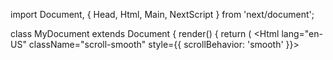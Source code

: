 import Document, { Head, Html, Main, NextScript } from 'next/document';

class MyDocument extends Document {
  render() {
    return (
      <Html lang="en-US" className="scroll-smooth" style={{ scrollBehavior: 'smooth' }}>
        <Head>
          <script src="https://fonts.googleapis.com" />
          <script src="https://fonts.gstatic.com" />
          <link
            rel="stylesheet"
            type="text/css"
            href="https://cdnjs.cloudflare.com/ajax/libs/slick-carousel/1.8.1/slick.min.css"
          />
          <link
            rel="stylesheet"
            type="text/css"
            href="https://cdnjs.cloudflare.com/ajax/libs/slick-carousel/1.8.1/slick-theme.min.css"
          />
          <link
            href="https://fonts.googleapis.com/css2?family=Bebas+Neue&display=swap"
            rel="stylesheet"
          />
          <link
            href="https://fonts.googleapis.com/css2?family=Oswald:wght@200;300;400;500;600;700&family=Roboto:ital,wght@0,300;0,400;0,500;0,700;1,400;1,500;1,700&display=swap"
            rel="stylesheet"
          />
          <link
            href="https://fonts.googleapis.com/css2?family=Montserrat:ital,wght@0,100..900;1,100..900&family=Playfair+Display:ital,wght@0,400..900;1,400..900&display=swap"
            rel="stylesheet"
          />
          {/*Acumin Pro bold*/}
          <meta
            name="google-site-verification"
            content="4VVvpFYR9--o412QXNXTHzUrUQz4qNHteDTjWSrebSk"
          />
          <script src="https://www.googletagmanager.com/gtag/js?id=G-JCVEXQQ5LC" />
          <script
            dangerouslySetInnerHTML={{
              __html: ` window.dataLayer = window.dataLayer || [];
              function gtag(){dataLayer.push(arguments);}
              gtag('js', new Date());
            
              gtag('config', 'G-JCVEXQQ5LC', {'debug_mode':true});`,
            }}
          />

          {/* <link
            href="https://ppe.wegetfinancing.com/index.css"
            rel="stylesheet"
          />
          <script
            dangerouslySetInnerHTML={{
              __html: `
   // In case there are no config.json file the widget configuration can be added here
   const ppeConfiguration = {
     priceSelector: ".price-item", // the class name of the html element containing the prices on the page (REQUIRED) (string)
     productNameSelector: ".name-item", // if applyNow is set to true, this selector is REQUIRED (string)
     debug: false, // if true, prints debug messages on the console (boolean)
     token: "OWNmNGNiNWFjMTdlZDRmNWZhNzc0ZGFiZmZiMGI5NGI=", // Merchants need to add their WeGetFinancing's access token as a string (REQUIRED)
     applyNow: false, // If set to true, a link to the simple loan form will be added (boolean)
     branded: true, // If true, WeGetFinancing branding will be rendered (boolean)
     minAmount: 10, // we will not show the PPE if the amount is below this number (REQUIRED) (number)
     customText: "As low as", // Add any text before the monthly payment in the message under the price (string)
     position: "leading" // positions the widget horizontally. The options are the following string options : 'equalSpacing' | 'leading' | 'trailing' | 'center' | 'fill' | 'fillEvenly'
   }
   window.ppeConfiguration = ppeConfiguration
 `,
            }}
          /> */}
          {/* <script src="https://connect.breadpayments.com/sdk.js" />


          <script
            dangerouslySetInnerHTML={{
              __html: `
const buyer = {
givenName: "",
familyName: "",
additionalName: "",
birthDate: "",
email: "",
phone: "",
billingAddress: {
address1: "",
address2: "",
country: "",
locality: "",
region: "",
postalCode: "",
},
shippingAddress: {
address1: "",
address2: "",
country: "",
locality: "",
region: "",
postalCode: "",
},
};
BreadPayments.setup({
integrationKey: "3b76e624-7832-4957-93d0-19a24caba2ed",
buyer: buyer,
});



// callback runs after customer application result
BreadPayments.on("INSTALLMENT:APPLICATION_DECISIONED", (installmentResult) => {
console.log(installmentResult);
});

// callback runs after customer completes checkout 
BreadPayments.on("INSTALLMENT:APPLICATION_CHECKOUT", (installmentResult) => {
console.log(installmentResult);
});

`,
            }}
          /> */}
          <script
            type="text/javascript"
            dangerouslySetInnerHTML={{
              __html: `
              _affirm_config = {
                public_api_key:  "PJSNAFYP69A1N289",
              script:"https://cdn1.affirm.com/js/v2/affirm.js"
   };
              (function(m,g,n,d,a,e,h,c){var b=m[n]||{ },k=document.createElement(e),p=document.getElementsByTagName(e)[0],l=function(a,b,c){return function(){a[b]._.push([c, arguments])}};b[d]=l(b,d,"set");var f=b[d];b[a]={ };b[a]._=[];f._=[];b._=[];b[a][h]=l(b,a,h);b[c]=function(){b._.push([h, arguments])};a=0;for(c="set add save post open empty reset on off trigger ready setProduct".split(" ");a<c.length;a++)f[c[a]]=l(b,d,c[a]);a=0;for(c=["get","token","url","items"];a<c.length;a++)f[c[a]]=function(){ };k.async=
  !0;k.src=g[e];p.parentNode.insertBefore(k,p);delete g[e];f(g);m[n]=b})(window,_affirm_config,"affirm","checkout","ui","script","ready","jsReady");
              `,
            }}
          />
        </Head>
        <body className="loading">
          <noscript>
            <iframe
              src="https://www.googletagmanager.com/ns.html?id=GTM-5L5VCV3"
              height="0"
              width="0"
              style={{ display: 'none', visibility: 'hidden' }}
            ></iframe>
          </noscript>

          <Main />
          <NextScript />
          <script
            type="text/javascript"
            src="//cdn.callrail.com/companies/244755155/b60062f44887822c3c5c/12/swap.js"
          ></script>
          <script
            type="text/javascript"
            id="zsiqchat"
            dangerouslySetInnerHTML={{
              __html: `var $zoho=$zoho || { };$zoho.salesiq = $zoho.salesiq || {widgetcode: "siq2aefb659ae7d593db1cee4f5e958c6fb0b7012b0d6e912ac060195d6ed2de365", values:{ },ready:function(){ }};var d=document;s=d.createElement("script");s.type="text/javascript";s.id="zsiqscript";s.defer=true;s.src="https://salesiq.zohopublic.com/widget";t=d.getElementsByTagName("script")[0];t.parentNode.insertBefore(s,t);`,
            }}
          ></script>
          <script
            dangerouslySetInnerHTML={{
              __html: `(function(w,d,s,l,i){w[l]=w[l]||[];w[l].push({'gtm.start':

new Date().getTime(),event:'gtm.js'});var f=d.getElementsByTagName(s)[0],

j=d.createElement(s),dl=l!='dataLayer'?'&l='+l:'';j.async=true;j.src=
'https://www.googletagmanager.com/gtm.js?id='+i+dl;f.parentNode.insertBefore(j,f);
})(window,document,'script','dataLayer','GTM-5L5VCV3');`,
            }}
          />
          {/* <script src="https://ppe.wegetfinancing.com/index.js" /> */}
        </body>
      </Html>
    );
  }
}
export default MyDocument;

